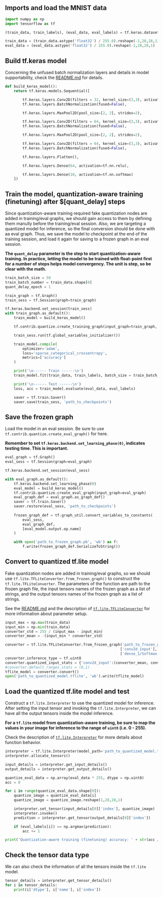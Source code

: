 ## Imports and load the MNIST data

```python
import numpy as np
import tensorflow as tf

(train_data, train_labels), (eval_data, eval_labels) = tf.keras.datasets.mnist.load_data()

train_data = (train_data.astype('float32') / 255.0).reshape(-1,28,28,1)
eval_data = (eval_data.astype('float32') / 255.0).reshape(-1,28,28,1)
```

## Build tf.keras model

Concerning the unfused batch normalization layers and details in model supportability, check the [README.md](https://github.com/HaoranREN/TensorFlow_Model_Quantization/tree/master/quantization_aware_training) for details.

```python
def build_keras_model():
    return tf.keras.models.Sequential([

        tf.keras.layers.Conv2D(filters = 32, kernel_size=(3,3), activation=tf.nn.relu, padding='same', input_shape=(28,28,1)),
        tf.keras.layers.BatchNormalization(fused=False),

        tf.keras.layers.MaxPool2D(pool_size=[2, 2], strides=2),

        tf.keras.layers.Conv2D(filters = 64, kernel_size=(3,3), activation=tf.nn.relu, padding='same'),
        tf.keras.layers.BatchNormalization(fused=False),

        tf.keras.layers.MaxPool2D(pool_size=[2, 2], strides=2),

        tf.keras.layers.Conv2D(filters = 64, kernel_size=(3,3), activation=tf.nn.relu, padding='same'),
        tf.keras.layers.BatchNormalization(fused=False),

        tf.keras.layers.Flatten(),

        tf.keras.layers.Dense(64, activation=tf.nn.relu),

        tf.keras.layers.Dense(10, activation=tf.nn.softmax)
    ])
```

## Train the model, quantization-aware training (finetuning) after $[quant_delay] steps

Since quantization-aware training required fake quantization nodes are added in training/eval graphs, we should gain access to them by defining them manully before the training/eval session. Also, we are targeting a quantized model for inference, so the final conversion should be done with aa eval graph. Thus, we save the model to checkpoint at the end of the training session, and load it again for saving to a frozen graph in an eval session.

**The `quant_delay` parameter is the step to start quantization-aware training. In practice, letting the model to be trained with float-point first for a number of steps helps model convergency. The unit is step, so be clear with the math.**

```python
train_batch_size = 50
train_batch_number = train_data.shape[0]
quant_delay_epoch = 1

train_graph = tf.Graph()
train_sess = tf.Session(graph=train_graph)

tf.keras.backend.set_session(train_sess)
with train_graph.as_default():
    train_model = build_keras_model()

    tf.contrib.quantize.create_training_graph(input_graph=train_graph, quant_delay=int(train_batch_number / train_batch_size * quant_delay_epoch))

    train_sess.run(tf.global_variables_initializer())    

    train_model.compile(
        optimizer='adam',
        loss='sparse_categorical_crossentropy',
        metrics=['accuracy']
    )

    print('\n------ Train ------\n')
    train_model.fit(train_data, train_labels, batch_size = train_batch_size, epochs=quant_delay_epoch * 2)

    print('\n------ Test ------\n')
    loss, acc = train_model.evaluate(eval_data, eval_labels)

    saver = tf.train.Saver()
    saver.save(train_sess, 'path_to_checkpoints')
```

## Save the frozen graph

Load the model in an eval session. Be sure to use `tf.contrib.quantize.create_eval_graph()` for here.

**Remember to set `tf.keras.backend.set_learning_phase(0)`, indicates testing time. This is important.**

```python
eval_graph = tf.Graph()
eval_sess = tf.Session(graph=eval_graph)

tf.keras.backend.set_session(eval_sess)

with eval_graph.as_default():
    tf.keras.backend.set_learning_phase(0)
    eval_model = build_keras_model()
    tf.contrib.quantize.create_eval_graph(input_graph=eval_graph)
    eval_graph_def = eval_graph.as_graph_def()
    saver = tf.train.Saver()
    saver.restore(eval_sess, 'path_to_checkpoints')
    
    frozen_graph_def = tf.graph_util.convert_variables_to_constants(
        eval_sess,
        eval_graph_def,
        [eval_model.output.op.name]
    )

    with open('path_to_frozen_graph.pb', 'wb') as f:
        f.write(frozen_graph_def.SerializeToString())
```

## Convert to quantized tf.lite model

Fake quantization nodes are added in training/eval graphs, so we should use `tf.lite.TFLiteConverter.from_frozen_graph()` to construct the `tf.lite.TFLiteConverter`. The parameters of the function are path to the frozen graph file, the input tensors names of the frozen graph as a list of strings, and the output tensors names of the frozen graph as a list of strings.

See the [README.md](https://github.com/HaoranREN/TensorFlow_Model_Quantization/tree/master/quantization_aware_training) and the description of [`tf.lite.TFLiteConverter`](https://www.tensorflow.org/versions/r1.14/api_docs/python/tf/lite/TFLiteConverter) for more information about parameter setup.

```python
input_max = np.max(train_data)
input_min = np.min(train_data)
converter_std = 255 / (input_max - input_min)
converter_mean = -(input_min * converter_std)

converter = tf.lite.TFLiteConverter.from_frozen_graph('path_to_frozen_graph.pb',
                                                     ['conv2d_input'],
                                                     ['dense_1/Softmax'])
converter.inference_type = tf.uint8
converter.quantized_input_stats = {'conv2d_input':(converter_mean, converter_std)}
#converter.default_ranges_stats = (0,1)
tflite_model = converter.convert()
open('path_to_quantized_model.tflite', 'wb').write(tflite_model)
```

## Load the quantized tf.lite model and test

Construct a `tf.lite.Interpreter` to use the quantized model for inference. After setting the input tensor and invoking the `tf.lite.Interpreter`, we can have all the output tensors inside the model inference.

**For a `tf.lite` model from quantization-aware training, be sure to map the values in your image for inference to the range of `uint8` (i.e. 0 - 255).**

Check the description of [`tf.lite.Interpreter`](https://www.tensorflow.org/versions/r1.14/api_docs/python/tf/lite/Interpreter) for more details about function behavior.

```python
interpreter = tf.lite.Interpreter(model_path='path_to_quantized_model.tflite')
interpreter.allocate_tensors()

input_details = interpreter.get_input_details()
output_details = interpreter.get_output_details()

quantize_eval_data = np.array(eval_data * 255, dtype = np.uint8)
acc = 0

for i in range(quantize_eval_data.shape[0]):
    quantize_image = quantize_eval_data[i]
    quantize_image = quantize_image.reshape(1,28,28,1)

    interpreter.set_tensor(input_details[0]['index'], quantize_image)
    interpreter.invoke()
    prediction = interpreter.get_tensor(output_details[0]['index'])

    if (eval_labels[i]) == np.argmax(prediction):
        acc += 1

print('Quantization-aware training (finetuning) accuracy: ' + str(acc / len(eval_data)))
```

## Check the tensor data type

We can also check the information of all the tensors inside the `tf.lite` model.

```python
tensor_details = interpreter.get_tensor_details()
for i in tensor_details:
    print(i['dtype'], i['name'], i['index'])
```
